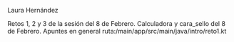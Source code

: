 Laura Hernández

Retos 1, 2  y 3 de la sesión del 8 de Febrero.
Calculadora  y cara_sello del 8 de Febrero.
Apuntes en general
ruta:/main/app/src/main/java/intro/reto1.kt

